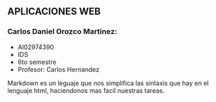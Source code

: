 ## APLICACIONES WEB
### Carlos Daniel Orozco Martinez:
- Al02974390
- IDS
- 6to semestre
- Profesor: Carlos Hernandez

Markdown es un leguaje que nos simplifica las sintaxis que hay en el lenguaje html, haciendonos mas facil nuestras tareas.

